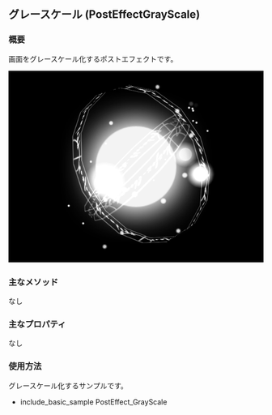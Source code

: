 ﻿## グレースケール (PostEffectGrayScale)

### 概要

画面をグレースケール化するポストエフェクトです。

![ポストエフェクトあり](img/gray.png)

### 主なメソッド

なし

### 主なプロパティ

なし

### 使用方法

グレースケール化するサンプルです。

* include_basic_sample PostEffect_GrayScale

